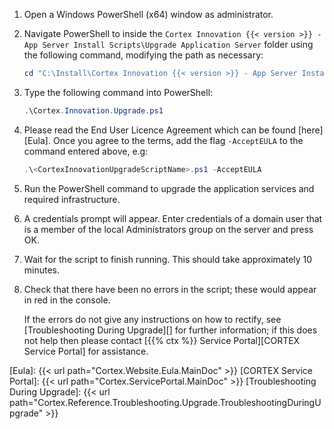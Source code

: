 1. Open a Windows PowerShell (x64) window as administrator.
1. Navigate PowerShell to inside the `Cortex Innovation {{< version >}} - App Server Install Scripts\Upgrade Application Server` folder using the following command, modifying the path as necessary:

    ```powershell
    cd "C:\Install\Cortex Innovation {{< version >}} - App Server Install Scripts\Upgrade Application Server"
    ```

1. Type the following command into PowerShell:

    ```powershell
    .\Cortex.Innovation.Upgrade.ps1
    ```

1. Please read the End User Licence Agreement which can be found [here][Eula]. Once you agree to the terms, add the flag `-AcceptEULA` to the command entered above, e.g:

    ```powershell
    .\<CortexInnovationUpgradeScriptName>.ps1 -AcceptEULA
    ```

1. Run the PowerShell command to upgrade the application services and required infrastructure.
1. A credentials prompt will appear. Enter credentials of a domain user that is a member of the local Administrators group on the server and press OK.
1. Wait for the script to finish running. This should take approximately 10 minutes.
1. Check that there have been no errors in the script; these would appear in red in the console.

    If the errors do not give any instructions on how to rectify, see [Troubleshooting During Upgrade][] for further information; if this does not help then please contact [{{% ctx %}} Service Portal][CORTEX Service Portal] for assistance.

[Eula]: {{< url path="Cortex.Website.Eula.MainDoc" >}}
[CORTEX Service Portal]: {{< url path="Cortex.ServicePortal.MainDoc" >}}
[Troubleshooting During Upgrade]: {{< url path="Cortex.Reference.Troubleshooting.Upgrade.TroubleshootingDuringUpgrade" >}}
